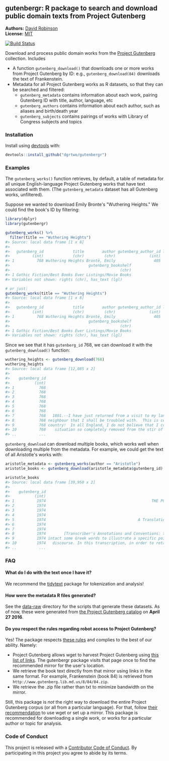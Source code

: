<!-- README.md is generated from README.Rmd. Please edit that file -->



gutenbergr: R package to search and download public domain texts from Project Gutenberg
----------------

**Authors:** [David Robinson](http://varianceexplained.org/)<br/>
**License:** [MIT](https://opensource.org/licenses/MIT)

[![Build Status](https://travis-ci.org/dgrtwo/gutenbergr.svg?branch=master)](https://travis-ci.org/dgrtwo/gutenbergr)

Download and process public domain works from the [Project Gutenberg](https://www.gutenberg.org/) collection. Includes

* A function `gutenberg_download()` that downloads one or more works from Project Gutenberg by ID: e.g., `gutenberg_download(84)` downloads the text of Frankenstein.
* Metadata for all Project Gutenberg works as R datasets, so that they can be searched and filtered:
  * `gutenberg_metadata` contains information about each work, pairing Gutenberg ID with title, author, language, etc
  * `gutenberg_authors` contains information about each author, such as aliases and birth/death year
  * `gutenberg_subjects` contains pairings of works with Library of Congress subjects and topics

### Installation

Install using [devtools](https://github.com/hadley/devtools) with:


```r
devtools::install_github("dgrtwo/gutenbergr")
```

### Examples

The `gutenberg_works()` function retrieves, by default, a table of metadata for all unique English-language Project Gutenberg works that have text associated with them. (The `gutenberg_metadata` dataset has all Gutenberg works, unfiltered).



Suppose we wanted to download Emily Bronte's "Wuthering Heights." We could find the book's ID by filtering:


```r
library(dplyr)
library(gutenbergr)

gutenberg_works() %>%
  filter(title == "Wuthering Heights")
#> Source: local data frame [1 x 8]
#> 
#>   gutenberg_id             title        author gutenberg_author_id language
#>          (int)             (chr)         (chr)               (int)    (chr)
#> 1          768 Wuthering Heights Brontë, Emily                 405       en
#>                                   gutenberg_bookshelf
#>                                                 (chr)
#> 1 Gothic Fiction/Best Books Ever Listings/Movie Books
#> Variables not shown: rights (chr), has_text (lgl)

# or just:
gutenberg_works(title == "Wuthering Heights")
#> Source: local data frame [1 x 8]
#> 
#>   gutenberg_id             title        author gutenberg_author_id language
#>          (int)             (chr)         (chr)               (int)    (chr)
#> 1          768 Wuthering Heights Brontë, Emily                 405       en
#>                                   gutenberg_bookshelf
#>                                                 (chr)
#> 1 Gothic Fiction/Best Books Ever Listings/Movie Books
#> Variables not shown: rights (chr), has_text (lgl)
```

Since we see that it has `gutenberg_id` 768, we can download it with the `gutenberg_download()` function:


```r
wuthering_heights <- gutenberg_download(768)
wuthering_heights
#> Source: local data frame [12,085 x 2]
#> 
#>    gutenberg_id                                                                    text
#>           (int)                                                                   (chr)
#> 1           768                                                       WUTHERING HEIGHTS
#> 2           768                                                                        
#> 3           768                                                                        
#> 4           768                                                               CHAPTER I
#> 5           768                                                                        
#> 6           768                                                                        
#> 7           768   1801.--I have just returned from a visit to my landlord--the solitary
#> 8           768 neighbour that I shall be troubled with.  This is certainly a beautiful
#> 9           768 country!  In all England, I do not believe that I could have fixed on a
#> 10          768    situation so completely removed from the stir of society.  A perfect
#> ..          ...                                                                     ...
```

`gutenberg_download` can download multiple books, which works well when downloading multiple from the metadata. For example, we could get the text of all Aristotle's works with:


```r
aristotle_metadata <- gutenberg_works(author == "Aristotle")
aristotle_books <- gutenberg_download(aristotle_metadata$gutenberg_id)

aristotle_books
#> Source: local data frame [39,950 x 2]
#> 
#>    gutenberg_id                                                                   text
#>           (int)                                                                  (chr)
#> 1          1974                                               THE POETICS OF ARISTOTLE
#> 2          1974                                                                       
#> 3          1974                                                           By Aristotle
#> 4          1974                                                                       
#> 5          1974                                         A Translation By S. H. Butcher
#> 6          1974                                                                       
#> 7          1974                                                                       
#> 8          1974        [Transcriber's Annotations and Conventions: the translator left
#> 9          1974 intact some Greek words to illustrate a specific point of the original
#> 10         1974   discourse. In this transcription, in order to retain the accuracy of
#> ..          ...                                                                    ...
```

### FAQ

#### What do I do with the text once I have it?

We recommend the [tidytext](https://github.com/juliasilge/tidytext) package for tokenization and analysis!

#### How were the metadata R files generated?

See the [data-raw](data-raw) directory for the scripts that generate these datasets. As of now, these were generated from [the Project Gutenberg catalog](https://www.gutenberg.org/wiki/Gutenberg:Feeds#The_Complete_Project_Gutenberg_Catalog) on **April 27 2016**.

#### Do you respect the rules regarding robot access to Project Gutenberg?

Yes! The package respects [these rules](https://www.gutenberg.org/wiki/Gutenberg:Information_About_Robot_Access_to_our_Pages) and complies to the best of our ability. Namely:

* Project Gutenberg allows wget to harvest Project Gutenberg using [this list of links](http://www.gutenberg.org/robot/harvest?filetypes[]=html). The gutenbergr package visits that page once to find the recommended mirror for the user's location.
* We retrieve the book text directly from that mirror using links in the same format. For example, Frankenstein (book 84) is retrieved from `http://www.gutenberg.lib.md.us/8/84/84.zip`.
* We retrieve the .zip file rather than txt to minimize bandwidth on the mirror.

Still, this package is *not* the right way to download the entire Project Gutenberg corpus (or all from a particular language). For that, follow [their recommendation](https://www.gutenberg.org/wiki/Gutenberg:Information_About_Robot_Access_to_our_Pages) to use wget or set up a mirror. This package is recommended for downloading a single work, or works for a particular author or topic for analysis.

### Code of Conduct

This project is released with a [Contributor Code of Conduct](CONDUCT.md). By participating in this project you agree to abide by its terms.
